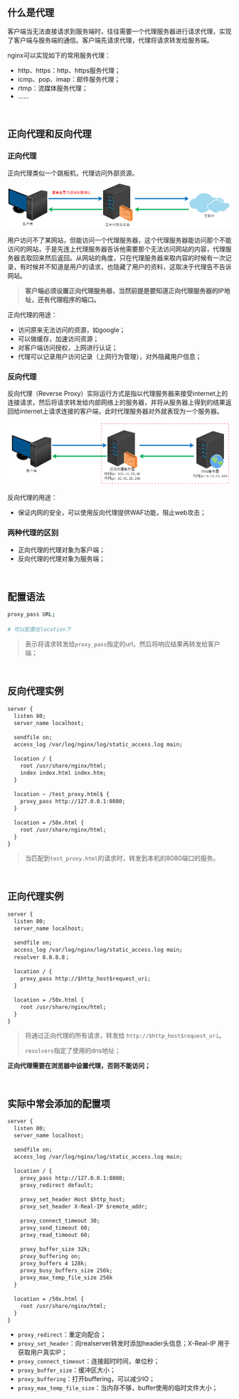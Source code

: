 ## 什么是代理

客户端当无法直接请求到服务端时，往往需要一个代理服务器进行请求代理，实现了客户端与服务端的通信。客户端先请求代理，代理将请求转发给服务端。



nginx可以实现如下的常用服务代理：

- http、https：http、https服务代理；
- icmp、pop、imap：邮件服务代理；
- rtmp：流媒体服务代理；
- ......



<br>



## 正向代理和反向代理



### 正向代理

正向代理类似一个跳板机，代理访问外部资源。



<img src="statics/zhengxiangdaili.png" style="zoom:67%;" />



用户访问不了某网站，但能访问一个代理服务器，这个代理服务器能访问那个不能访问的网站，于是先连上代理服务器告诉他需要那个无法访问网站的内容，代理服务器去取回来然后返回。从网站的角度，只在代理服务器来取内容的时候有一次记录，有时候并不知道是用户的请求，也隐藏了用户的资料，这取决于代理告不告诉网站。

>  **客户端必须设置正向代理服务器，当然前提是要知道正向代理服务器的IP地址，还有代理程序的端口。**



正向代理的用途：

- 访问原来无法访问的资源，如google；
- 可以做缓存，加速访问资源；
- 对客户端访问授权，上网进行认证；
- 代理可以记录用户访问记录（上网行为管理），对外隐藏用户信息；



### 反向代理

反向代理（Reverse Proxy）实际运行方式是指以代理服务器来接受internet上的连接请求，然后将请求转发给内部网络上的服务器，并将从服务器上得到的结果返回给internet上请求连接的客户端，此时代理服务器对外就表现为一个服务器。

<img src="statics/fanxiangdaili.png" style="zoom:67%;" />



反向代理的用途：

- 保证内网的安全，可以使用反向代理提供WAF功能，阻止web攻击；



### 两种代理的区别

- 正向代理的代理对象为客户端；
- 反向代理的代理对象为服务端；



<br>



## 配置语法

```bash
proxy_pass URL;

# 可以配置在location下
```

> 表示将请求转发给`proxy_pass`指定的url，然后将响应结果再转发给客户端；



<br>



## 反向代理实例

```nginx
server {
  listen 80;
  server_name localhost;
  
  sendfile on;
  access_log /var/log/nginx/log/static_access.log main;
  
  location / {
    root /usr/share/nginx/html;
    index index.html index.htm;
  }
  
  location ~ /test_proxy.html$ {
    proxy_pass http://127.0.0.1:8080;
  }
  
  location = /50x.html {
    root /usr/share/nginx/html;
  }
}
```



> 当匹配到`test_proxy.html`的请求时，转发到本机的8080端口的服务。



<br>



## 正向代理实例

```nginx
server {
  listen 80;
  server_name localhost;
  
  sendfile on;
  access_log /var/log/nginx/log/static_access.log main;
  resolver 8.8.8.8；
  
  location / {
    proxy_pass http://$http_host$request_uri;
  }
  
  location = /50x.html {
    root /usr/share/nginx/html;
  }
}
```

> 将通过正向代理的所有请求，转发给 `http://$http_host$request_uri`。
>
> `resolvers`指定了使用的dns地址；



**正向代理需要在浏览器中设置代理，否则不能访问；**



<br>



## 实际中常会添加的配置项

```nginx
server {
  listen 80;
  server_name localhost;
  
  sendfile on;
  access_log /var/log/nginx/log/static_access.log main;
  
  location / {
    proxy_pass http://127.0.0.1:8080;
    proxy_redirect default;
    
    proxy_set_header Host $http_host;
    proxy_set_header X-Real-IP $remote_addr;
    
    proxy_connect_timeout 30;
    proxy_send_timeout 60;
    proxy_read_timeout 60;
    
    proxy_buffer_size 32k;
    proxy_buffering on;
    proxy_buffers 4 128k;
    proxy_busy_buffers_size 256k;
    proxy_max_temp_file_size 256k
  }
  
  location = /50x.html {
    root /usr/share/nginx/html;
  }
}
```

- `proxy_redirect`：重定向配合；
- `proxy_set_header`：向realserver转发时添加header头信息；X-Real-IP 用于获取用户真实IP；
- `proxy_connect_timeout`：连接超时时间，单位秒；
- `proxy_buffer_size`：缓冲区大小；
- `proxy_buffering`：打开buffering，可以减少IO；
- `proxy_max_temp_file_size`：当内存不够，buffer使用的临时文件大小；





